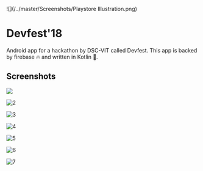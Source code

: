 ![](/../master/Screenshots/Playstore Illustration.png)



# Devfest'18 

Android app for a hackathon by DSC-VIT called Devfest. This app is backed by firebase :fire: and written in Kotlin :muscle:. 



## Screenshots

![](/Users/minos.ai/AndroidStudioProjects/DSC/Devfest18/Screenshots/1.png)

![2](/Users/minos.ai/AndroidStudioProjects/DSC/Devfest18/Screenshots/2.png)

![3](/Users/minos.ai/AndroidStudioProjects/DSC/Devfest18/Screenshots/3.png)

![4](/Users/minos.ai/AndroidStudioProjects/DSC/Devfest18/Screenshots/4.png)

![5](/Users/minos.ai/AndroidStudioProjects/DSC/Devfest18/Screenshots/5.png)

![6](/Users/minos.ai/AndroidStudioProjects/DSC/Devfest18/Screenshots/6.png)

![7](/Users/minos.ai/AndroidStudioProjects/DSC/Devfest18/Screenshots/7.png)
